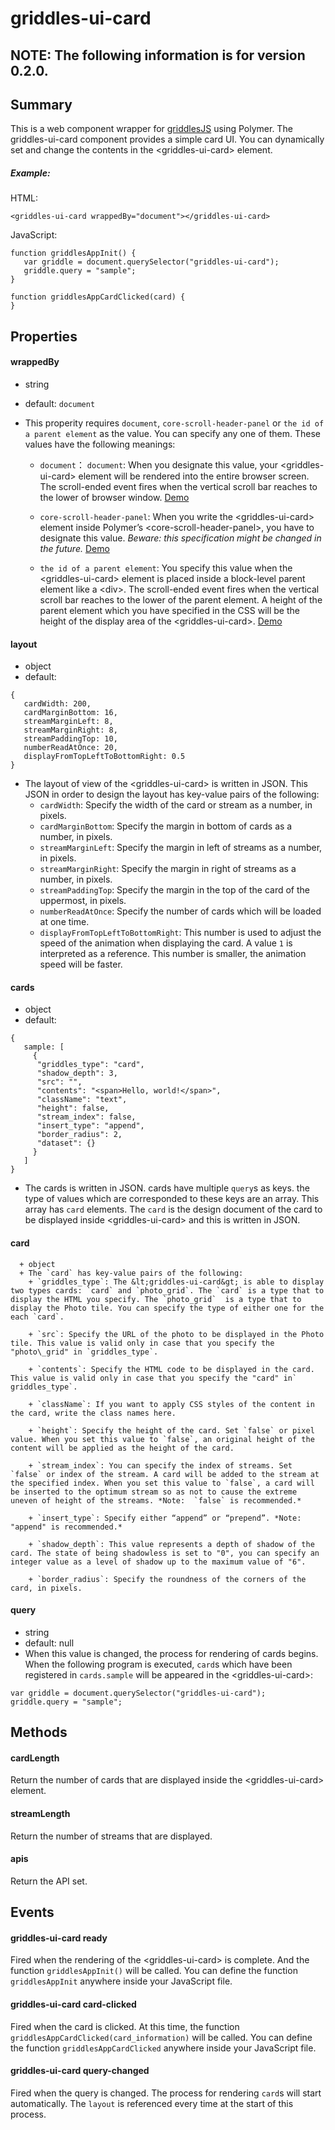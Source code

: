 griddles-ui-card
================
## NOTE: The following information is for version 0.2.0.

## Summary
This is a web component wrapper for [griddlesJS](https://github.com/daiz713/griddles) using Polymer. The griddles-ui-card component provides a simple card UI. You can dynamically set and change the contents in the &lt;griddles-ui-card&gt; element.
##### Example:
HTML:
```
<griddles-ui-card wrappedBy="document"></griddles-ui-card>
```
JavaScript:
```
function griddlesAppInit() {
   var griddle = document.querySelector("griddles-ui-card");
   griddle.query = "sample";
}

function griddlesAppCardClicked(card) {
}
```

## Properties
#### wrappedBy
   + string
   + default: `document`
   + This properity requires `document`, `core-scroll-header-panel` or `the id of a parent element` as the value. You can specify any one of them.  These values ​​have the following meanings:

      + `document`： `document`: When you designate this value, your &lt;griddles-ui-card&gt; element will be rendered into the entire browser screen. The scroll-ended event fires when the vertical scroll bar reaches to the lower of browser window. [Demo](http://griddles-card.appspot.com/griddles-ui-card/griddles-ui-card/demos/demo_document.html)

      + `core-scroll-header-panel`: When you write the &lt;griddles-ui-card&gt; element inside Polymer’s &lt;core-scroll-header-panel&gt;, you have to designate this value. *Beware: this specification might be changed in the future.* [Demo](http://griddles-card.appspot.com/griddles-ui-card/griddles-ui-card/yummy/index.html)


      + `the id of a parent element`: You specify this value when the &lt;griddles-ui-card&gt; element is placed inside a block-level parent element like a &lt;div&gt;. The scroll-ended event fires when the vertical scroll bar reaches to the lower of the parent element. A height of the parent element which you have specified in the CSS will be the height of the display area of the &lt;griddles-ui-card&gt;. [Demo](http://griddles-card.appspot.com/griddles-ui-card/griddles-ui-card/demos/demo_div.html)



#### layout
   + object
   + default:
   ```
   {
      cardWidth: 200,
      cardMarginBottom: 16,
      streamMarginLeft: 8,
      streamMarginRight: 8,
      streamPaddingTop: 10,
      numberReadAtOnce: 20,
      displayFromTopLeftToBottomRight: 0.5
   }
   ```

   + The layout of view of the &lt;griddles-ui-card&gt; is written in JSON. This JSON in order to design the layout has key-value pairs of the following:
      + `cardWidth`: Specify the width of the card or stream as a number, in pixels.
      + `cardMarginBottom`: Specify the margin in bottom of cards as a number, in pixels.
      + `streamMarginLeft`: Specify the margin in left of streams as a number, in pixels.
      + `streamMarginRight`: Specify the margin in right of streams as a number, in pixels.
      + `streamPaddingTop`: Specify the margin in the top of the card of the uppermost, in pixels.
      + `numberReadAtOnce`: Specify the number of cards which will be loaded at one time.
      + `displayFromTopLeftToBottomRight`: This number is used to adjust the speed of the animation when displaying the card. A value `1` is interpreted as a reference. This number is smaller, the animation speed will be faster.

#### cards
   + object
   + default:

   ```
   {
      sample: [
        {
         "griddles_type": "card",
         "shadow_depth": 3,
         "src": "",
         "contents": "<span>Hello, world!</span>",
         "className": "text",
         "height": false,
         "stream_index": false,
         "insert_type": "append",
         "border_radius": 2,
         "dataset": {}
        }
      ]
   }
   ```

   + The cards is written in JSON. cards have multiple `query`s as keys. the type of values which are corresponded to these keys are  an array. This array has `card` elements. The `card` is the design document of  the card to be displayed inside &lt;griddles-ui-card&gt; and this is written in JSON.


   #### card
      + object
      + The `card` has key-value pairs of the following:
        + `griddles_type`: The &lt;griddles-ui-card&gt; is able to display two types cards: `card` and `photo_grid`. The `card` is a type that to display the HTML you specify. The `photo_grid`  is a type that to display the Photo tile. You can specify the type of either one for the each `card`.

        + `src`: Specify the URL of the photo to be displayed in the Photo tile. This value is valid only in case that you specify the "photo\_grid" in `griddles_type`.

        + `contents`: Specify the HTML code to be displayed in the card. This value is valid only in case that you specify the "card" in` griddles_type`.

        + `className`: If you want to apply CSS styles of the content in the card, write the class names here.

        + `height`: Specify the height of the card. Set `false` or pixel value. When you set this value to `false`, an original height of the content will be applied as the height of the card.

        + `stream_index`: You can specify the index of streams. Set `false` or index of the stream. A card will be added to the stream at the specified index. When you set this value to `false`, a card will be inserted to the optimum stream so as not to cause the extreme uneven of height of the streams. *Note:  `false` is recommended.*

        + `insert_type`: Specify either “append” or “prepend”. *Note: "append" is recommended.*

        + `shadow_depth`: This value represents a depth of shadow of the card. The state of being shadowless is set to "0", you can specify an integer value as a level of shadow up to the maximum value of "6".

        + `border_radius`: Specify the roundness of the corners of the card, in pixels.


#### query
   + string
   + default: null
   + When this value is changed, the process for rendering of cards begins. When the following program is executed, `card`s which have been registered in `cards.sample` will be appeared in the &lt;griddles-ui-card&gt;:

   ```
   var griddle = document.querySelector("griddles-ui-card");
   griddle.query = "sample";
   ```


## Methods
#### cardLength
Return the number of cards that are displayed inside the &lt;griddles-ui-card&gt; element.

#### streamLength
Return the number of streams that are displayed.

#### apis
Return the API set.


## Events
#### griddles-ui-card ready
Fired when the rendering of the &lt;griddles-ui-card&gt; is complete. And the function `griddlesAppInit()` will be called. You can define the function `griddlesAppInit` anywhere inside your JavaScript file.

#### griddles-ui-card card-clicked
Fired when the card is clicked. At this time, the function `griddlesAppCardClicked(card_information)` will be called. You can define the function `griddlesAppCardClicked` anywhere inside your JavaScript file.

#### griddles-ui-card query-changed
Fired when the query is changed. The process for rendering `card`s will start automatically. The `layout` is referenced every time at the start of this process.
